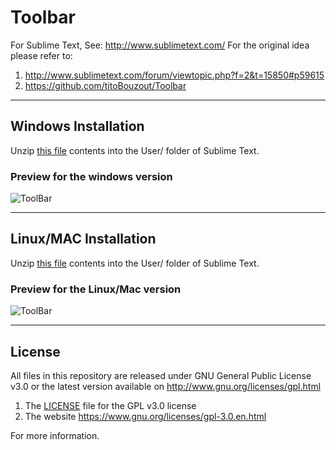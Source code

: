 # Toolbar

For Sublime Text, See: http://www.sublimetext.com/
For the original idea please refer to:

1. http://www.sublimetext.com/forum/viewtopic.php?f=2&t=15850#p59615
1. https://github.com/titoBouzout/Toolbar



___
## Windows Installation

Unzip [this file](https://github.com/evandrocoan/SublimeTextToolBar/archive/windows.zip) contents into the User/ folder of Sublime Text.


### Preview for the windows version

![ToolBar](http://i.imgur.com/hnek3r0.png)



___
## Linux/MAC Installation

Unzip [this file](https://github.com/evandrocoan/SublimeTextToolBar/archive/master.zip) contents into the User/ folder of Sublime Text.


### Preview for the Linux/Mac version

![ToolBar](http://i.imgur.com/pAYIzb9.png)


___
## License

All files in this repository are released under GNU General Public License v3.0
or the latest version available on http://www.gnu.org/licenses/gpl.html

1. The [LICENSE](LICENSE) file for the GPL v3.0 license
1. The website https://www.gnu.org/licenses/gpl-3.0.en.html

For more information.


